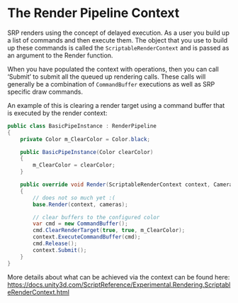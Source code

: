 # The Render Pipeline Context
SRP renders using the concept of delayed execution. As a user you build up a list of commands and then execute them. The object that you use to build up these commands is called the `ScriptableRenderContext` and is passed as an argument to the Render function.

When you have populated the context with operations, then you can call ‘Submit’ to submit all the queued up rendering calls. These calls will generally be a combination of `CommandBuffer` executions as well as SRP specific draw commands.

An example of this is clearing a render target using a command buffer that is executed by the render context:

```C#
public class BasicPipeInstance : RenderPipeline
{
    private Color m_ClearColor = Color.black;

    public BasicPipeInstance(Color clearColor)
    {
        m_ClearColor = clearColor;
    }

    public override void Render(ScriptableRenderContext context, Camera[] cameras)
    {
        // does not so much yet :(
        base.Render(context, cameras);

        // clear buffers to the configured color
        var cmd = new CommandBuffer();
        cmd.ClearRenderTarget(true, true, m_ClearColor);
        context.ExecuteCommandBuffer(cmd);
        cmd.Release();
        context.Submit();
    }
}
```

More details about what can be achieved via the context can be found here: https://docs.unity3d.com/ScriptReference/Experimental.Rendering.ScriptableRenderContext.html